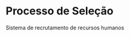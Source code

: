 Processo de Seleção
=================================================================================================

Sistema de recrutamento de recursos humanos
